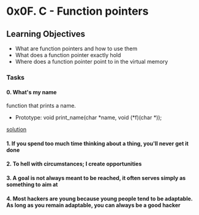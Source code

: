 # 0x0F. C - Function pointers

## Learning Objectives
- What are function pointers and how to use them
- What does a function pointer exactly hold
- Where does a function pointer point to in the virtual memory

### Tasks

#### 0. What's my name
function that prints a name.

- Prototype: void print_name(char *name, void (*f)(char *));

[solution](/0x0F-function_pointers/0-print_name.c)

#### 1. If you spend too much time thinking about a thing, you'll never get it done

#### 2. To hell with circumstances; I create opportunities

#### 3. A goal is not always meant to be reached, it often serves simply as something to aim at

#### 4. Most hackers are young because young people tend to be adaptable. As long as you remain adaptable, you can always be a good hacker

